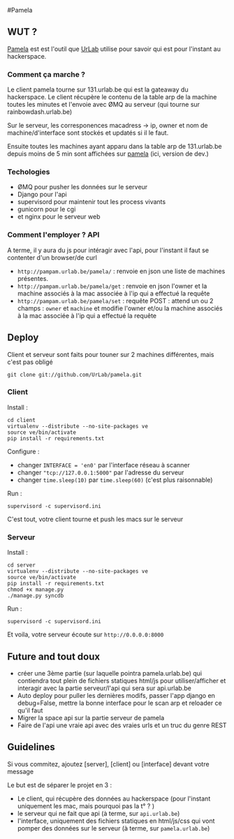 #Pamela
## WUT ?
[Pamela](http://pamela.urlab.be/) est est l'outil que [UrLab](http://urlab.be) utilise pour savoir qui est pour l'instant au hackerspace.
### Comment ça marche ?
Le client pamela tourne sur 131.urlab.be qui est la gateaway du hackerspace. Le client récupère le contenu de la table arp de la machine toutes les minutes et l'envoie avec ØMQ au serveur (qui tourne sur rainbowdash.urlab.be)

Sur le serveur, les corresponences macadress -> ip, owner et nom de machine/d'interface sont stockés et updatés si il le faut.

Ensuite toutes les machines ayant apparu dans la table arp de 131.urlab.be depuis moins de 5 min sont affichées sur [pamela](http://pampam.urlab.be/pamela/) (ici, version de dev.)

### Techologies
* ØMQ pour pusher les données sur le serveur
* Django pour l'api
* supervisord pour maintenir tout les process vivants
* gunicorn pour le cgi
* et nginx pour le serveur web

### Comment l'employer ? API
A terme, il y aura du js pour intéragir avec l'api, pour l'instant il faut se contenter d'un browser/de curl

* `http://pampam.urlab.be/pamela/` : renvoie en json une liste de machines présentes.
* `http://pampam.urlab.be/pamela/get` : renvoie en json l'owner et la machine associés à la mac associée à l'ip qui a effectué la requête
* `http://pampam.urlab.be/pamela/set` : requête POST : attend un ou 2 champs : `owner` et `machine` et modifie l'owner et/ou la machine associés à la mac associée à l'ip qui a effectué la requête


## Deploy
Client et serveur sont faits pour touner sur 2 machines différentes, mais c'est pas obligé

	git clone git://github.com/UrLab/pamela.git
### Client
Install :

	cd client
	virtualenv --distribute --no-site-packages ve
	source ve/bin/activate
	pip install -r requirements.txt

Configure :

* changer `INTERFACE = 'en0'` par l'interface réseau à scanner
* changer `"tcp://127.0.0.1:5000"` par l'adresse du serveur
* changer `time.sleep(10)` par 	`time.sleep(60)` (c'est plus raisonnable)

Run :

	supervisord -c supervisord.ini 

C'est tout, votre client tourne et push les macs sur le serveur

### Serveur
Install :

	cd server
	virtualenv --distribute --no-site-packages ve
	source ve/bin/activate
	pip install -r requirements.txt
	chmod +x manage.py
	./manage.py syncdb

Run :

	supervisord -c supervisord.ini 

Et voila, votre serveur écoute sur `http://0.0.0.0:8000`

## Future and tout doux

* créer une 3ème partie (sur laquelle pointra pamela.urlab.be) qui contiendra tout plein de fichiers statiques html/js pour utiliser/afficher et interagir avec la partie serveur/l'api qui sera sur api.urlab.be
* Auto deploy pour puller les dernières modifs, passer l'app django en debug=False, mettre la bonne interface pour le scan arp et reloader ce qu'il faut
* Migrer la space api sur la partie serveur de pamela
* Faire de l'api une vraie api avec des vraies urls et un truc du genre REST

## Guidelines
Si vous commitez, ajoutez [server], [client] ou [interface] devant votre message

Le but est de séparer le projet en 3 :
* Le client, qui récupère des données au hackerspace (pour l'instant uniquement les mac, mais pourquoi pas la t° ? )
* le serveur qui ne fait que api (à terme, sur `api.urlab.be`)
* l'interface, uniquement des fichiers statiques en html/js/css qui vont pomper des données sur le serveur (à terme, sur `pamela.urlab.be`)